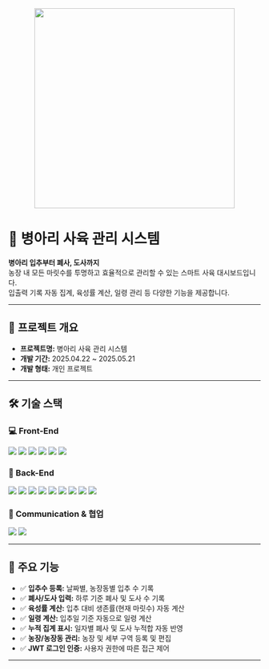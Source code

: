 <div align="center">
  <img src="https://github.com/user-attachments/assets/228a3d70-0943-43ea-982d-957867839acb" width="400"/>
</div>

# 🐣 병아리 사육 관리 시스템

**병아리 입추부터 폐사, 도사까지**  
농장 내 모든 마릿수를 투명하고 효율적으로 관리할 수 있는 스마트 사육 대시보드입니다.  
입출력 기록 자동 집계, 육성률 계산, 일령 관리 등 다양한 기능을 제공합니다.

---

## 📌 프로젝트 개요

- **프로젝트명:** 병아리 사육 관리 시스템  
- **개발 기간:** 2025.04.22 ~ 2025.05.21  
- **개발 형태:** 개인 프로젝트  

---

## 🛠 기술 스택

### 💻 Front-End

<p>
  <img src="https://img.shields.io/badge/JavaScript-%23323330.svg?style=for-the-badge&logo=javascript&logoColor=%23F7DF1E"/>
  <img src="https://img.shields.io/badge/HTML5-%23E34F26.svg?style=for-the-badge&logo=html5&logoColor=white"/>
  <img src="https://img.shields.io/badge/CSS3-%231572B6.svg?style=for-the-badge&logo=css3&logoColor=white"/>
  <img src="https://img.shields.io/badge/React-%2320232a.svg?style=for-the-badge&logo=react&logoColor=%2361DAFB"/>
  <img src="https://img.shields.io/badge/React Router-CA4245?style=for-the-badge&logo=react-router&logoColor=white"/>
  <img src="https://img.shields.io/badge/Prettier-%23F7B93E.svg?style=for-the-badge&logo=prettier&logoColor=black"/>
</p>

### 🧩 Back-End

<p>
  <img src="https://img.shields.io/badge/Java-%23ED8B00.svg?style=for-the-badge&logo=openjdk&logoColor=white"/>
  <img src="https://img.shields.io/badge/Oracle-F80000?style=for-the-badge&logo=oracle&logoColor=white"/>
  <img src="https://img.shields.io/badge/Gradle-02303A.svg?style=for-the-badge&logo=Gradle&logoColor=white"/>
  <img src="https://img.shields.io/badge/Spring Boot-6DB33F?style=for-the-badge&logo=springboot&logoColor=white"/>
  <img src="https://img.shields.io/badge/Spring Security-6DB33F?style=for-the-badge&logo=springsecurity&logoColor=white"/>
  <img src="https://img.shields.io/badge/Spring MVC-6DB33F?style=for-the-badge"/>
  <img src="https://img.shields.io/badge/Spring Data JPA-6DB33F?style=for-the-badge"/>
  <img src="https://img.shields.io/badge/JDK 11-DC0D15?style=for-the-badge"/>
  <img src="https://img.shields.io/badge/JWT-EF2D5E?style=for-the-badge"/>
</p>

### 📡 Communication & 협업

<p>
  <img src="https://img.shields.io/badge/GitHub-%23121011.svg?style=for-the-badge&logo=github&logoColor=white"/>
  <img src="https://img.shields.io/badge/Notion-%23000000.svg?style=for-the-badge&logo=notion&logoColor=white"/>
</p>

---

## 🚀 주요 기능

- ✅ **입추수 등록:** 날짜별, 농장동별 입추 수 기록
- ✅ **폐사/도사 입력:** 하루 기준 폐사 및 도사 수 기록
- ✅ **육성률 계산:** 입추 대비 생존률(현재 마릿수) 자동 계산
- ✅ **일령 계산:** 입추일 기준 자동으로 일령 계산
- ✅ **누적 집계 표시:** 일자별 폐사 및 도사 누적합 자동 반영
- ✅ **농장/농장동 관리:** 농장 및 세부 구역 등록 및 편집
- ✅ **JWT 로그인 인증:** 사용자 권한에 따른 접근 제어

---
